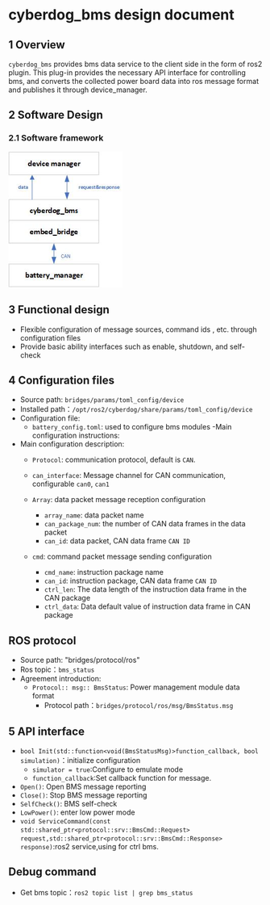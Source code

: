 # cyberdog_bms design document

## 1 Overview

``cyberdog_bms``  provides bms data service to the client side in the form of ros2 plugin. This plug-in provides the necessary API interface for controlling bms, and converts the collected power board data into ros message format and publishes it through device_manager.

## 2 Software Design

### 2.1 Software framework
![](./image/cyberdog_bms/cyberdog_bms.png)
<!--
2.2 Data stream on
![](./image/cyberdog_bms/cyberdog_bms_open_flow.png)

2.3 Data stream closed
![](./image/cyberdog_bms/cyberdog_bms_close_flow.png)
-->
## 3 Functional design

- Flexible configuration of message sources, command ids , etc. through configuration files
- Provide basic ability interfaces such as enable, shutdown, and self-check

## 4 Configuration files

- Source path: ``bridges/params/toml_config/device``
- Installed path：``/opt/ros2/cyberdog/share/params/toml_config/device``
- Configuration file:
  - ``battery_config.toml``: used to configure bms modules
-Main configuration instructions:
- Main configuration description:
  - ``Protocol``: communication protocol, default is ``CAN``.
  - ``can_interface``: Message channel for CAN communication, configurable     ``can0``, ``can1``
  - ``Array``: data packet message reception configuration
    - ``array_name``: data packet name
    - ``can_package_num``: the number of CAN data frames in the data packet
    - ``can_id``: data packet, CAN data frame ``CAN ID``

  - ``cmd``: command packet message sending configuration
    - ``cmd_name``: instruction package name
    - ``can_id``: instruction package, CAN data frame ``CAN ID``
    - ``ctrl_len``: The data length of the instruction data frame in the CAN package
    - ``ctrl_data``: Data default value of instruction data frame in CAN package

## ROS protocol
- Source path: "bridges/protocol/ros"
- Ros topic：``bms_status``
- Agreement introduction:
  - ``Protocol:: msg:: BmsStatus``: Power management module data format
    - Protocol path：``bridges/protocol/ros/msg/BmsStatus.msg``
##  5 API interface
- ``bool Init(std::function<void(BmsStatusMsg)>function_callback, bool simulation)``：initialize configuration
  - ``simulator = true``:Configure to emulate mode
  - ``function_callback``:Set callback function for message.
- ``Open()``: Open BMS message reporting
- ``Close()``: Stop BMS message reporting
- ``SelfCheck()``: BMS self-check
- ``LowPower()``: enter low power mode
- ``void ServiceCommand(const std::shared_ptr<protocol::srv::BmsCmd::Request> request,std::shared_ptr<protocol::srv::BmsCmd::Response> response)``:ros2 service,using for ctrl bms.

## Debug command
  - Get bms topic：``ros2 topic list | grep bms_status``